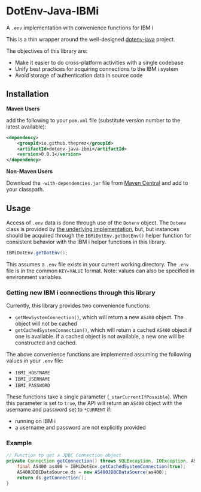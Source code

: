 # DotEnv-Java-IBMi
A `.env` implementation with convenience functions for IBM i

This is a thin wrapper around the well-designed [dotenv-java](https://github.com/cdimascio/dotenv-java)
project. 

The objectives of this library are:
- Make it easier to do cross-platform activities with a single codebase
- Unify best practices for acquiring connections to the IBM i system
- Avoid storage of authentication data in source code

## Installation

**Maven Users**

add the following to your `pom.xml` file (substitute version number to the latest available):
```xml
<dependency>
    <groupId>io.github.theprez</groupId>
    <artifactId>dotenv-java-ibmi</artifactId>
    <version>0.0.1</version>
</dependency>
```

**Non-Maven Users**

Download the `-with-dependencies.jar` file from [Maven Central](https://mvnrepository.com) and
add to your classpath.

## Usage

Access of `.env` data is done through use of the `Dotenv` object. The `Dotenv`
class is provided by [the underlying implementation](https://github.com/cdimascio/dotenv-java),
but, but instances should be acquired through the `IBMiDotEnv.getDotEnv()` helper function for
consistent behavior with the IBM i helper functions in this library. 

```java
IBMiDotEnv.getDotEnv();
```

This assumes a `.env` file exists in your current working directory. The `.env` file is in the
common `KEY=VALUE` format. 
Note: values can also be specified in environment variables. 

### Getting new IBM i connections through this library

Currently, this library provides two convenience functions:
- `getNewSystemConnection()`, which will return a new `AS400` object. The object will not be cached
- `getCachedSystemConnection()`, which will return a cached `AS400` object if one is available. If
a cached object is not available, a new one will be constructed and cached. 

The above convenience functions are implemented assuming the following values in your `.env` file:
- `IBMI_HOSTNAME`
- `IBMI_USERNAME`
- `IBMI_PASSWORD`

These functions take a single parameter (`_starCurrentIfPossible`). When this parameter is set to
`true`, the API will return an `AS400` object with the username and password set to `*CURRENT` if:
- running on IBM i
- a username and password are not explicitly provided

### Example

```java
// Function to get a JDBC Connection object
private Connection getConnection() throws SQLException, IOException, AS400SecurityException {
    final AS400 as400 = IBMiDotEnv.getCachedSystemConnection(true);
    AS400JDBCDataSource ds = new AS400JDBCDataSource(as400);
    return ds.getConnection();
}
```
